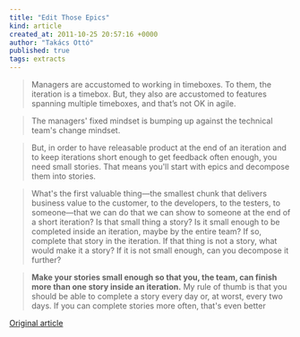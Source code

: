 ```yaml
---
title: "Edit Those Epics"
kind: article
created_at: 2011-10-25 20:57:16 +0000
author: "Takács Ottó"
published: true
tags: extracts
---
```

> Managers are accustomed to working in timeboxes. To them, the iteration is a timebox. But, they also are accustomed to features spanning multiple timeboxes, and that’s not OK in agile.

>The managers' fixed mindset is bumping up against the technical team's change mindset.

>But, in order to have releasable product at the end of an iteration and to keep iterations short enough to get feedback often enough, you need small stories. That means you'll start with epics and decompose them into stories. 

>What's the first valuable thing—the smallest chunk that delivers business value to the customer, to the developers, to the testers, to someone—that we can do that we can show to someone at the end of a short iteration? Is that small thing a story? Is it small enough to be completed inside an iteration, maybe by the entire team? If so, complete that story in the iteration. If that thing is not a story, what would make it a story? If it is not small enough, can you decompose it further?

>__Make your stories small enough so that you, the team, can finish more than one story inside an iteration.__ My rule of thumb is that you should be able to complete a story every day or, at worst, every two days. If you can complete stories more often, that's even better


[Original article](http://agile.techwell.com/articles/weekly/edit-those-epics)

<div class='old-comments'></div>